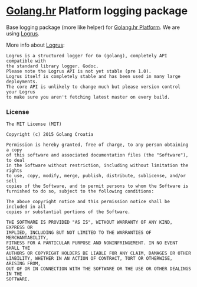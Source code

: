 # [Golang.hr] Platform logging package
Base logging package (more like helper) for [Golang.hr Platform]. We are using [Logrus].

More info about [Logrus]:

```
Logrus is a structured logger for Go (golang), completely API compatible with
the standard library logger. Godoc.
Please note the Logrus API is not yet stable (pre 1.0).
Logrus itself is completely stable and has been used in many large deployments.
The core API is unlikely to change much but please version control your Logrus
to make sure you aren't fetching latest master on every build.
```

### License

```
The MIT License (MIT)

Copyright (c) 2015 Golang Croatia

Permission is hereby granted, free of charge, to any person obtaining a copy
of this software and associated documentation files (the "Software"), to deal
in the Software without restriction, including without limitation the rights
to use, copy, modify, merge, publish, distribute, sublicense, and/or sell
copies of the Software, and to permit persons to whom the Software is
furnished to do so, subject to the following conditions:

The above copyright notice and this permission notice shall be included in all
copies or substantial portions of the Software.

THE SOFTWARE IS PROVIDED "AS IS", WITHOUT WARRANTY OF ANY KIND, EXPRESS OR
IMPLIED, INCLUDING BUT NOT LIMITED TO THE WARRANTIES OF MERCHANTABILITY,
FITNESS FOR A PARTICULAR PURPOSE AND NONINFRINGEMENT. IN NO EVENT SHALL THE
AUTHORS OR COPYRIGHT HOLDERS BE LIABLE FOR ANY CLAIM, DAMAGES OR OTHER
LIABILITY, WHETHER IN AN ACTION OF CONTRACT, TORT OR OTHERWISE, ARISING FROM,
OUT OF OR IN CONNECTION WITH THE SOFTWARE OR THE USE OR OTHER DEALINGS IN THE
SOFTWARE.
```


[Golang.hr]: <https://github.com/golanghr>
[Golang.hr Platform]: <https://github.com/golanghr/platform>
[Logrus]: <https://github.com/Sirupsen/logrus>
